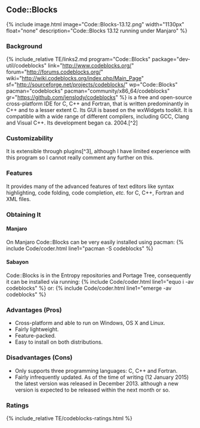 ## Code::Blocks
{% include image.html image="Code::Blocks-13.12.png" width="1130px" float="none" description="Code::Blocks 13.12 running under Manjaro" %}

### Background
{% include_relative TE/links2.md program="Code::Blocks" package="dev-util/codeblocks" link="http://www.codeblocks.org/" forum="http://forums.codeblocks.org/" wiki="http://wiki.codeblocks.org/index.php/Main_Page" sf="http://sourceforge.net/projects/codeblocks/" wp="Code::Blocks" pacman="codeblocks" pacman="community/x86_64/codeblocks" gr="https://github.com/jenslody/codeblocks" %} is a free and open-source cross-platform IDE for C, C++ and Fortran, that is written predominantly in C++ and to a lesser extent C. Its GUI is based on the wxWidgets toolkit. It is compatible with a wide range of different compilers, including GCC, Clang and Visual C++. Its development began ca. 2004.[^2]

### Customizability
It is extensible through plugins[^3], although I have limited experience with this program so I cannot really comment any further on this.

### Features
It provides many of the advanced features of text editors like syntax highlighting, code folding, code completion, *etc.* for C, C++, Fortran and XML files.

### Obtaining It
#### Manjaro
On Manjaro Code::Blocks can be very easily installed using pacman:
{% include Code/coder.html line1="pacman -S codeblocks" %}

#### Sabayon
Code::Blocks is in the Entropy repositories and Portage Tree, consequently it can be installed via running:
{% include Code/coder.html line1="equo i -av codeblocks" %}
or:
{% include Code/coder.html line1="emerge -av codeblocks" %}

### Advantages (Pros)
* Cross-platform and able to run on Windows, OS X and Linux.
* Fairly lightweight.
* Feature-packed.
* Easy to install on both distributions.

### Disadvantages (Cons)
* Only supports three programming languages: C, C++ and Fortran.
* Fairly infrequently updated. As of the time of writing (12 January 2015) the latest version was released in December 2013. although a new version is expected to be released within the next month or so.

### Ratings
{% include_relative TE/codeblocks-ratings.html %}
